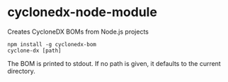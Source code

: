 # cyclonedx-node-module
Creates CycloneDX BOMs from Node.js projects

```
npm install -g cyclonedx-bom
cyclone-dx [path]
```

The BOM is printed to stdout. If no path is given, it defaults to the current directory.

